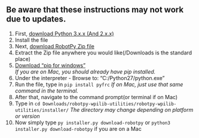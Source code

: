 
## Be aware that these instructions may not work due to updates. ###

1. First, [download Python 3.x.x (And 2.x.x)](https://www.python.org/downloads/)
2. Install the file
3. Next, [download RobotPy Zip file](https://github.com/robotpy/robotpy-wpilib)
4. Extract the Zip file anywhere you would like(/Downloads is the standard place)
5. [Download “pip for windows”](https://sites.google.com/site/pydatalog/python/pip-for-windows)     
*If you are on Mac, you should already have pip installed.*
6. Under the interpreter - Browse to: “C:/Python27/python.exe”
7. Run the file, type in `pip install pyfrc`
*If on Mac, just use that same command in the terminal.*
8. After that, navigate to the command prompt(or terminal if on Mac)
9. Type in `cd Downloads/robotpy-wpilib-utilities/robotpy-wpilib-utilities/installer/`
*The directory may change depending on platform or version*
10. Now simply type `py installer.py download-robotpy` or `python3 installer.py download-robotpy` if you are on a Mac
